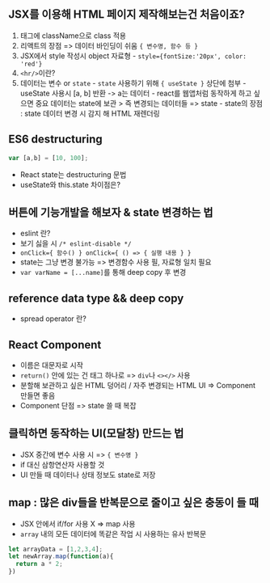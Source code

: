 ## JSX를 이용해 HTML 페이지 제작해보는건 처음이죠?
  1. 태그에 className으로 class 적용
  2. 리액트의 장점 => 데이터 바인딩이 쉬움 `{ 변수명, 함수 등 }`
  3. JSX에서 style 작성시 object 자료형
    - `style={fontSize:'20px', color: 'red'}`
  4. `<hr/>`이란?
  5. 데이터는 변수 or `state`
    - `state` 사용하기 위해 `{ useState }` 상단에 첨부
    - useState 사용시 [a, b] 반환 -> a는 데이터
    - react를 웹앱처럼 동작하게 하고 싶으면 중요 데이터는 state에 보관 > 즉 변경되는 데이터들 => state
    - state의 장점 : state 데이터 변경 시 감지 해 HTML 재렌더링 

## ES6 destructuring
```javascript
var [a,b] = [10, 100];
```
  - React state는 destructuring 문법
  - useState와 this.state 차이점은?

## 버튼에 기능개발을 해보자 & state 변경하는 법
  - eslint 란?
  - 보기 싫을 시 `/* eslint-disable */`
  - `onClick={ 함수() } onClick={ () => { 실행 내용 } }`
  - state는 그냥 변경 불가능 => 변경함수 사용 필, 자료형 일치 필요
  - `var varName = [...name]`를 통해 deep copy 후 변경

## reference data type && deep copy
  - spread operator 란?

## React Component
  - 이름은 대문자로 시작
  - `return()` 안에 있는 건 태그 하나로 => `div`나 `<></>` 사용
  - 분할해 보관하고 싶은 HTML 덩어리 / 자주 변경되는 HTML UI => Component 만들면 좋음
  - Component 단점 => state 쓸 때 복잡

## 클릭하면 동작하는 UI(모달창) 만드는 법
  - JSX 중간에 변수 사용 시 => `{ 변수명 }`
  - if 대신 삼항연산자 사용할 것
  - UI 만들 때 데이터나 상태 정보도 state로 저장

## map : 많은 div들을 반복문으로 줄이고 싶은 충동이 들 때
  - JSX 안에서 if/for 사용 X => map 사용
  - `array` 내의 모든 데이터에 똑같은 작업 시 사용하는 유사 반복문
  ```javascript
  let arrayData = [1,2,3,4];
  let newArray.map(function(a){
    return a * 2;
  })
  ```
